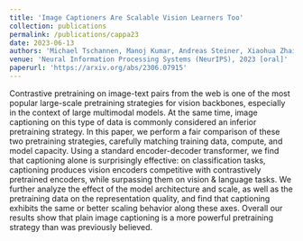 ```yaml
---
title: 'Image Captioners Are Scalable Vision Learners Too'
collection: publications
permalink: /publications/cappa23
date: 2023-06-13
authors: 'Michael Tschannen, Manoj Kumar, Andreas Steiner, Xiaohua Zhai, Neil Houlsby, Lucas Beyer'
venue: 'Neural Information Processing Systems (NeurIPS), 2023 [oral]'
paperurl: 'https://arxiv.org/abs/2306.07915'
---
```


Contrastive pretraining on image-text pairs from the web is one of the most popular large-scale pretraining strategies for vision backbones, especially in the context of large multimodal models. At the same time, image captioning on this type of data is commonly considered an inferior pretraining strategy. In this paper, we perform a fair comparison of these two pretraining strategies, carefully matching training data, compute, and model capacity. Using a standard encoder-decoder transformer, we find that captioning alone is surprisingly effective: on classification tasks, captioning produces vision encoders competitive with contrastively pretrained encoders, while surpassing them on vision & language tasks. We further analyze the effect of the model architecture and scale, as well as the pretraining data on the representation quality, and find that captioning exhibits the same or better scaling behavior along these axes. Overall our results show that plain image captioning is a more powerful pretraining strategy than was previously believed.
